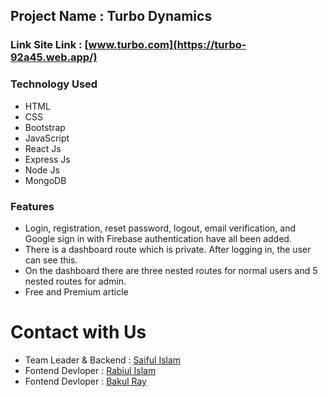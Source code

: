 ## Project Name : Turbo Dynamics 
### Link Site Link :  [www.turbo.com](https://turbo-92a45.web.app/)
### Technology Used 
- HTML
- CSS
- Bootstrap 
- JavaScript
- React Js
- Express Js
- Node Js 
- MongoDB

### Features

- Login, registration, reset password, logout, email verification, and Google sign in with Firebase authentication have all been added.
- There is a dashboard route which is private. After logging in, the user can see this.
- On the dashboard there are three nested routes for normal users and 5 nested routes for admin.
- Free and Premium article

# Contact with Us 
- Team Leader & Backend :  [Saiful Islam](https://github.com/SIArifBD)
- Fontend Devloper :  [Rabiul Islam](https://github.com/rabiul1399)
- Fontend Devloper :  [Bakul Ray](https://github.com/bakul11)

 
 
